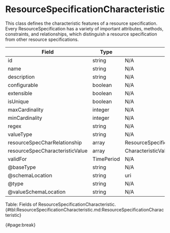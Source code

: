 <!--
    ATTENTION: This file was generated via gradle!
               Do NOT manually edit this file! Any such changes will be overwritten!
-->

# ResourceSpecificationCharacteristic

This class defines the characteristic features of a resource specification.
Every ResourceSpecification has a variety of important attributes, methods, constraints, and
relationships, which distinguish a resource specification from other resource specifications.

| Field | Type | Format | Required |
| ------- | ------- | ------- | --- |
| id | string | N/A | No |
| name | string | N/A | No |
| description | string | N/A | No |
| configurable | boolean | N/A | No |
| extensible | boolean | N/A | No |
| isUnique | boolean | N/A | No |
| maxCardinality | integer | N/A | No |
| minCardinality | integer | N/A | No |
| regex | string | N/A | No |
| valueType | string | N/A | No |
| resourceSpecCharRelationship | array | ResourceSpecificationCharacteristicRelationship | No |
| resourceSpecCharacteristicValue | array | CharacteristicValueSpecification | No |
| validFor | TimePeriod | N/A | No |
| @baseType | string | N/A | No |
| @schemaLocation | string | uri | No |
| @type | string | N/A | No |
| @valueSchemaLocation | string | N/A | No |

Table: Fields of ResourceSpecificationCharacteristic. {#tbl:ResourceSpecificationCharacteristic.md:ResourceSpecificationCharacteristic}

{#page:break}
